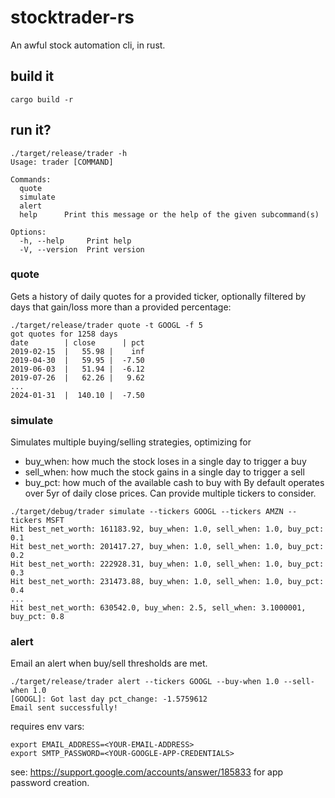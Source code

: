 # stocktrader-rs
An awful stock automation cli, in rust.

## build it
`cargo build -r`

## run it?
```
./target/release/trader -h
Usage: trader [COMMAND]

Commands:
  quote     
  simulate  
  alert     
  help      Print this message or the help of the given subcommand(s)

Options:
  -h, --help     Print help
  -V, --version  Print version
```

### quote

Gets a history of daily quotes for a provided ticker, optionally filtered by days that gain/loss more than a provided percentage:
```
./target/release/trader quote -t GOOGL -f 5
got quotes for 1258 days
date        | close      | pct      
2019-02-15  |   55.98 |    inf
2019-04-30  |   59.95 |  -7.50
2019-06-03  |   51.94 |  -6.12
2019-07-26  |   62.26 |   9.62
...
2024-01-31  |  140.10 |  -7.50
```

### simulate

Simulates multiple buying/selling strategies, optimizing for
  * buy_when: how much the stock loses in a single day to trigger a buy
  * sell_when: how much the stock gains in a single day to trigger a sell
  * buy_pct: how much of the available cash to buy with
By default operates over 5yr of daily close prices.
Can provide multiple tickers to consider.
```
./target/debug/trader simulate --tickers GOOGL --tickers AMZN --tickers MSFT
Hit best_net_worth: 161183.92, buy_when: 1.0, sell_when: 1.0, buy_pct: 0.1
Hit best_net_worth: 201417.27, buy_when: 1.0, sell_when: 1.0, buy_pct: 0.2
Hit best_net_worth: 222928.31, buy_when: 1.0, sell_when: 1.0, buy_pct: 0.3
Hit best_net_worth: 231473.88, buy_when: 1.0, sell_when: 1.0, buy_pct: 0.4
...
Hit best_net_worth: 630542.0, buy_when: 2.5, sell_when: 3.1000001, buy_pct: 0.8
```

### alert
Email an alert when buy/sell thresholds are met.

```
./target/release/trader alert --tickers GOOGL --buy-when 1.0 --sell-when 1.0
[GOOGL]: Got last day pct_change: -1.5759612
Email sent successfully!
```

requires env vars:
```
export EMAIL_ADDRESS=<YOUR-EMAIL-ADDRESS>
export SMTP_PASSWORD=<YOUR-GOOGLE-APP-CREDENTIALS>
```
see: https://support.google.com/accounts/answer/185833 for app password creation.


